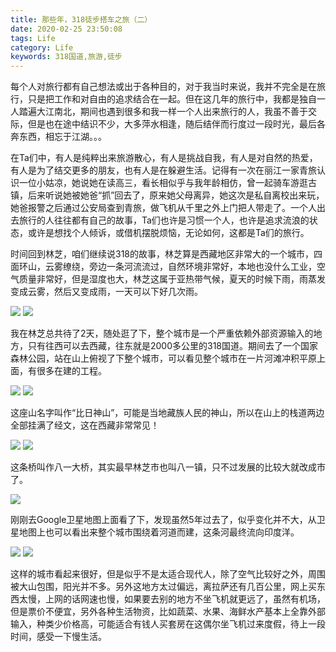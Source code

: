 ```yaml
---
title: 那些年，318徒步搭车之旅（二）
date: 2020-02-25 23:50:08
tags: Life
category: Life
keywords: 318国道,旅游,徒步
---
```

每个人对旅行都有自己想法或出于各种目的，对于我当时来说，我并不完全是在旅行，只是把工作和对自由的追求结合在一起。但在这几年的旅行中，我都是独自一人踏遍大江南北，期间也遇到很多和我一样一个人出来旅行的人，我虽不善于交际，但是也在途中结识不少，大多萍水相逢，随后结伴而行度过一段时光，最后各奔东西，相忘于江湖。。。

<!--more-->

在Ta们中，有人是纯粹出来旅游散心，有人是挑战自我，有人是对自然的热爱，有人是为了结交更多的朋友，也有人是在躲避生活。记得有一次在丽江一家青旅认识一位小姑凉，她说她在读高三，看长相似乎与我年龄相仿，曾一起骑车游逛古镇，后来听说她被她爸“抓”回去了，原来她父母离异，她这次是私自离校出来玩，她爸报警之后通过公安局查到青旅，做飞机从千里之外上门把人带走了。一个人出去旅行的人往往都有自己的故事，Ta们也许是习惯一个人，也许是追求流浪的状态，或许是想找个人倾诉，或借机摆脱烦恼，无论如何，这都是Ta们的旅行。

时间回到林芝，咱们继续说318的故事，林芝算是西藏地区非常大的一个城市，四面环山，云雾缭绕，旁边一条河流流过，自然环境非常好，本地也没什么工业，空气质量非常好，但是湿度也大，林芝这属于亚热带气候，夏天的时候下雨，雨蒸发变成云雾，然后又变成雨，一天可以下好几次雨。

<img src="/images/2020/2020-02-26-1.jpeg" /> 

<img src="/images/2020/2020-02-26-2.jpeg" /> 

我在林芝总共待了2天，随处逛了下，整个城市是一个严重依赖外部资源输入的地方，只有往西可以去西藏，往东就是2000多公里的318国道。期间去了一个国家森林公园，站在山上俯视了下整个城市，可以看见整个城市在一片河滩冲积平原上面，有很多在建的工程。

<img src="/images/2020/2020-02-26-3.jpeg" /> 

<img src="/images/2020/2020-02-26-4.jpeg" /> 

这座山名字叫作“比日神山”，可能是当地藏族人民的神山，所以在山上的栈道两边全部挂满了经文，这在西藏非常常见！

<img src="/images/2020/2020-02-26-5.jpeg" /> 

<img src="/images/2020/2020-02-26-7.jpeg" />

这条桥叫作八一大桥，其实最早林芝市也叫八一镇，只不过发展的比较大就改成市了。

<img src="/images/2020/2020-02-26-6.jpeg" /> 

刚刚去Google卫星地图上面看了下，发现虽然5年过去了，似乎变化并不大，从卫星地图上也可以看出来整个城市围绕着河道而建，这条河最终流向印度洋。

<img src="/images/2020/2020-02-26-9.jpeg" /> 

<img src="/images/2020/2020-02-26-8.jpeg" /> 

这样的城市看起来很好，但是似乎不是太适合现代人，除了空气比较好之外，周围被大山包围，阳光并不多。另外这地方太过偏远，离拉萨还有几百公里，网上买东西太慢，上网的话网速也慢，如果要去别的地方不坐飞机就更远了，虽然有机场，但是票价不便宜，另外各种生活物资，比如蔬菜、水果、海鲜水产基本上全靠外部输入，种类少价格高，可能适合有钱人买套房在这偶尔坐飞机过来度假，待上一段时间，感受一下慢生活。
